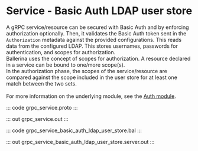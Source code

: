 # Service - Basic Auth LDAP user store

A gRPC service/resource can be secured with Basic Auth and by enforcing
authorization optionally. Then, it validates the Basic Auth token sent in
the `Authorization` metadata against the provided configurations. This reads
data from the configured LDAP. This stores usernames, passwords for
authentication, and scopes for authorization.<br/>
Ballerina uses the concept of scopes for authorization. A resource declared
in a service can be bound to one/more scope(s).<br/>
In the authorization phase, the scopes of the service/resource are compared
against the scope included in the user store for at least one match between
the two sets.<br/><br/>
For more information on the underlying module,
see the [Auth module](https://lib.ballerina.io/ballerina/auth/latest/).

::: code grpc_service.proto :::

::: out grpc_service.out :::

::: code grpc_service_basic_auth_ldap_user_store.bal :::

::: out grpc_service_basic_auth_ldap_user_store.server.out :::